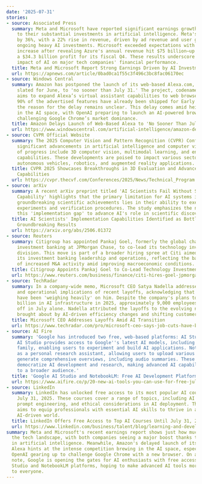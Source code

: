 ```yaml
---
date: '2025-07-31'
stories:
- source: Associated Press
  summary: Meta and Microsoft have reported significant earnings growth, attributed
    to their substantial investments in artificial intelligence. Meta's earnings increased
    by 36%, with a 22% rise in revenue, driven by ad revenue and user growth, despite
    ongoing heavy AI investments. Microsoft exceeded expectations with an 8.4% share
    increase after revealing Azure's annual revenue hit $75 billion—up 34%—and posting
    a $34.3 billion profit for its fiscal Q4. These results underscore the growing
    impact of AI on major tech companies' financial performance.
  title: Meta and Microsoft Report Strong Earnings Driven by AI Investments
  url: https://apnews.com/article/0bad0ca1f55c3f496c3bc8fac06170ec
- source: Windows Central
  summary: Amazon has postponed the launch of its web-based Alexa.com, originally
    slated for June, to 'no sooner than July 31.' The project, codenamed Project Metis,
    aims to expand Alexa’s virtual assistant capabilities to web browsers. While nearly
    90% of the advertised features have already been shipped for Early Access users,
    the reason for the delay remains unclear. This delay comes amid heightened competition
    in the AI space, with OpenAI preparing to launch an AI-powered browser aimed at
    challenging Google Chrome’s market dominance.
  title: Amazon Delays Launch of Web-Based Alexa to 'No Sooner Than July 31'
  url: https://www.windowscentral.com/artificial-intelligence/amazon-delays-alexa-coms-launch-to-no-sooner-than-july-31-as-openai-preps-to-topple-google-chromes-dominance-in-the-coming-weeks
- source: CVPR Official Website
  summary: The 2025 Computer Vision and Pattern Recognition (CVPR) Conference unveiled
    significant advancements in artificial intelligence and computer vision. Key areas
    of progress include 3D computer vision, multimodal learning, and enhanced reasoning
    capabilities. These developments are poised to impact various sectors, including
    autonomous vehicles, robotics, and augmented reality applications.
  title: CVPR 2025 Showcases Breakthroughs in 3D Evaluation and Advanced Reasoning
    Capabilities
  url: https://cvpr.thecvf.com/Conferences/2025/News/Technical_Program
- source: arXiv
  summary: A recent arXiv preprint titled 'AI Scientists Fail Without Strong Implementation
    Capability' highlights that the primary limitation for AI systems in producing
    groundbreaking scientific achievements lies in their ability to execute rigorous
    experiments and verification procedures. The study emphasizes the need to bridge
    this 'implementation gap' to advance AI's role in scientific discovery.
  title: AI Scientists' Implementation Capabilities Identified as Bottleneck in Achieving
    Groundbreaking Results
  url: https://arxiv.org/abs/2506.01372
- source: Reuters
  summary: Citigroup has appointed Pankaj Goel, formerly the global chair of technology
    investment banking at JPMorgan Chase, to co-lead its technology investment banking
    division. This move is part of a broader hiring spree at Citi aimed at expanding
    its investment banking leadership and operations, reflecting the bank's anticipation
    of increased M&A activity amid improving macroeconomic conditions.
  title: Citigroup Appoints Pankaj Goel to Co-Lead Technology Investment Banking
  url: https://www.reuters.com/business/finance/citi-hires-goel-jpmorgan-boost-tech-banking-leadership-hiring-spree-continues-2025-07-29/
- source: TechRadar
  summary: In a company-wide memo, Microsoft CEO Satya Nadella addressed the emotional
    and operational implications of recent layoffs, acknowledging that the job cuts
    have been 'weighing heavily' on him. Despite the company's plans to invest $80
    billion in AI infrastructure in 2025, approximately 9,000 employees were laid
    off in July alone. Nadella attributed the layoffs to the evolving nature of work
    brought about by AI-driven efficiency changes and shifting customer needs.
  title: Microsoft CEO Addresses Layoffs Amid AI Transition
  url: https://www.techradar.com/pro/microsoft-ceo-says-job-cuts-have-been-weighing-on-him-says-ai-transition-could-be-messy
- source: AI Fire
  summary: 'Google has introduced two free, web-based platforms: AI Studio and NotebookLM.
    AI Studio provides access to Google''s latest AI models, including the Gemini
    family, enabling users to experiment and build AI applications. NotebookLM acts
    as a personal research assistant, allowing users to upload various sources and
    generate comprehensive overviews, including audio summaries. These tools aim to
    democratize AI development and research, making advanced AI capabilities accessible
    to a broader audience.'
  title: 'Google AI Studio and NotebookLM: Free AI Development Platforms'
  url: https://www.aifire.co/p/20-new-ai-tools-you-can-use-for-free-july-2025-update
- source: LinkedIn
  summary: LinkedIn has unlocked free access to its most popular AI courses through
    July 31, 2025. These courses cover a range of topics, including AI fundamentals,
    prompt engineering, and ethical considerations in AI deployment. This initiative
    aims to equip professionals with essential AI skills to thrive in an increasingly
    AI-driven world.
  title: LinkedIn Offers Free Access to Top AI Courses Until July 31, 2025
  url: https://www.linkedin.com/business/talent/blog/learning-and-development/most-popular-ai-courses
summary: Meta and Microsoft's recent earnings report shows just how much AI is reshaping
  the tech landscape, with both companies seeing a major boost thanks to their investments
  in artificial intelligence. Meanwhile, Amazon's delayed launch of its web-based
  Alexa hints at the intense competition brewing in the AI space, especially with
  OpenAI gearing up to challenge Google Chrome with a new browser. On a different
  note, Google is opening the gates for AI enthusiasts with free access to its AI
  Studio and NotebookLM platforms, hoping to make advanced AI tools more accessible
  to everyone.
---
```


<!-- Generated with AI web search 2025-07-31 13:39 UTC -->
